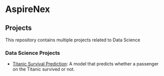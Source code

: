 # AspireNex

## Projects

This repository contains multiple projects related to Data Science

### Data Science Projects

- [Titanic Survival Prediction](https://github.com/Midhun-S-Nair/AspireNex/tree/main/Data%20Science/Titanic%20Survival%20Prediction): A model that predicts whether a passenger on the Titanic survived or not.


